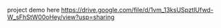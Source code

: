project demo here
https://drive.google.com/file/d/1vm_13ksUSpztlUfwd-W_sFhStW00oHey/view?usp=sharing
